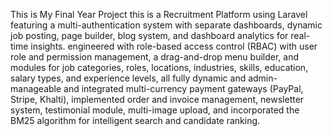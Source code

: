 This is My Final Year Project
this is a Recruitment Platform using Laravel featuring a multi-authentication system with separate dashboards, dynamic job posting, page builder, blog system, and dashboard analytics for real-time insights. engineered with  role-based access control (RBAC) with user role and permission management, a drag-and-drop menu builder, and modules for job categories, roles, locations, industries, skills, education, salary types, and experience levels, all fully dynamic and admin-manageable and integrated multi-currency payment gateways (PayPal, Stripe, Khalti), implemented order and invoice management, newsletter system, testimonial module, multi-image upload, and incorporated the BM25 algorithm for intelligent search and candidate ranking.


